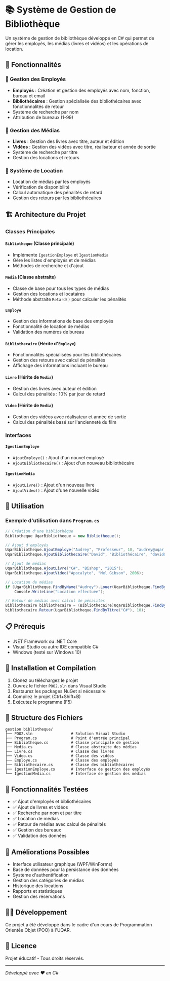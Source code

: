 # 📚 Système de Gestion de Bibliothèque

Un système de gestion de bibliothèque développé en C# qui permet de gérer les employés, les médias (livres et vidéos) et les opérations de location.

## 🎯 Fonctionnalités

### 👥 Gestion des Employés
- **Employés** : Création et gestion des employés avec nom, fonction, bureau et email
- **Bibliothécaires** : Gestion spécialisée des bibliothécaires avec fonctionnalités de retour
- Système de recherche par nom
- Attribution de bureaux (1-99)

### 📖 Gestion des Médias
- **Livres** : Gestion des livres avec titre, auteur et édition
- **Vidéos** : Gestion des vidéos avec titre, réalisateur et année de sortie
- Système de recherche par titre
- Gestion des locations et retours

### 🔄 Système de Location
- Location de médias par les employés
- Vérification de disponibilité
- Calcul automatique des pénalités de retard
- Gestion des retours par les bibliothécaires

## 🏗️ Architecture du Projet

### Classes Principales

#### `Bibliotheque` (Classe principale)
- Implémente `IgestionEmploye` et `IgestionMedia`
- Gère les listes d'employés et de médias
- Méthodes de recherche et d'ajout

#### `Media` (Classe abstraite)
- Classe de base pour tous les types de médias
- Gestion des locations et locataires
- Méthode abstraite `Retard()` pour calculer les pénalités

#### `Employe`
- Gestion des informations de base des employés
- Fonctionnalité de location de médias
- Validation des numéros de bureau

#### `Bibliothecaire` (Hérite d'`Employe`)
- Fonctionnalités spécialisées pour les bibliothécaires
- Gestion des retours avec calcul de pénalités
- Affichage des informations incluant le bureau

#### `Livre` (Hérite de `Media`)
- Gestion des livres avec auteur et édition
- Calcul des pénalités : 10% par jour de retard

#### `Video` (Hérite de `Media`)
- Gestion des vidéos avec réalisateur et année de sortie
- Calcul des pénalités basé sur l'ancienneté du film

### Interfaces

#### `IgestionEmploye`
- `AjoutEmploye()` : Ajout d'un nouvel employé
- `AjoutBibliothecaire()` : Ajout d'un nouveau bibliothécaire

#### `IgestionMedia`
- `AjoutLivre()` : Ajout d'un nouveau livre
- `AjoutVideo()` : Ajout d'une nouvelle vidéo

## 🚀 Utilisation

### Exemple d'utilisation dans `Program.cs`

```csharp
// Création d'une bibliothèque
Bibliotheque UqarBibliotheque = new Bibliotheque();

// Ajout d'employés
UqarBibliotheque.AjoutEmploye("Audrey", "Professeur", 10, "audrey@uqar.ca");
UqarBibliotheque.AjoutBibliothecaire("David", "Bibliothécaire", "david@uqar.ca");

// Ajout de médias
UqarBibliotheque.AjoutLivre("C#", "Bishop", "2015");
UqarBibliotheque.AjoutVideo("Apocalyto", "Mel Gibson", 2006);

// Location de médias
if (UqarBibliotheque.FindByName("Audrey").Louer(UqarBibliotheque.FindByTitre("C#")))
    Console.WriteLine("Location effectuée");

// Retour de médias avec calcul de pénalités
Bibliothecaire bibliothecaire = (Bibliothecaire)UqarBibliotheque.FindByName("David");
bibliothecaire.Retour(UqarBibliotheque.FindByTitre("C#"), 10);
```

## 📋 Prérequis

- .NET Framework ou .NET Core
- Visual Studio ou autre IDE compatible C#
- Windows (testé sur Windows 10)

## 🔧 Installation et Compilation

1. Clonez ou téléchargez le projet
2. Ouvrez le fichier `POO2.sln` dans Visual Studio
3. Restaurez les packages NuGet si nécessaire
4. Compilez le projet (Ctrl+Shift+B)
5. Exécutez le programme (F5)

## 📁 Structure des Fichiers

```
gestion bibliotheque/
├── POO2.sln                 # Solution Visual Studio
├── Program.cs               # Point d'entrée principal
├── Bibliotheque.cs          # Classe principale de gestion
├── Media.cs                 # Classe abstraite des médias
├── Livre.cs                 # Classe des livres
├── Video.cs                 # Classe des vidéos
├── Employe.cs               # Classe des employés
├── Bibliothecaire.cs        # Classe des bibliothécaires
├── IgestionEmploye.cs       # Interface de gestion des employés
└── IgestionMedia.cs         # Interface de gestion des médias
```

## 🧪 Fonctionnalités Testées

- ✅ Ajout d'employés et bibliothécaires
- ✅ Ajout de livres et vidéos
- ✅ Recherche par nom et par titre
- ✅ Location de médias
- ✅ Retour de médias avec calcul de pénalités
- ✅ Gestion des bureaux
- ✅ Validation des données

## 🔮 Améliorations Possibles

- Interface utilisateur graphique (WPF/WinForms)
- Base de données pour la persistance des données
- Système d'authentification
- Gestion des catégories de médias
- Historique des locations
- Rapports et statistiques
- Gestion des réservations

## 👨‍💻 Développement

Ce projet a été développé dans le cadre d'un cours de Programmation Orientée Objet (POO) à l'UQAR.

## 📄 Licence

Projet éducatif - Tous droits réservés.

---

*Développé avec ❤️ en C#*
